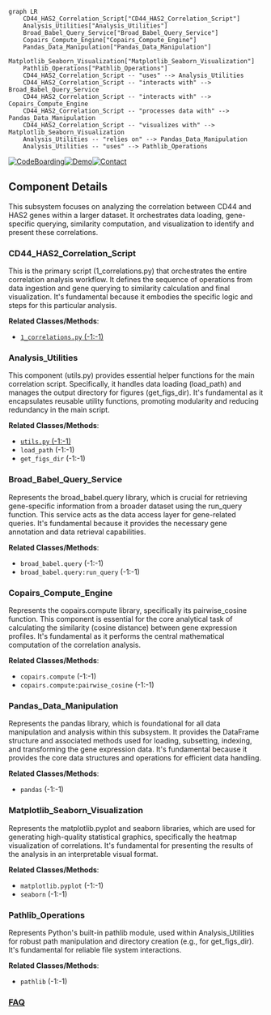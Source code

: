 ```mermaid
graph LR
    CD44_HAS2_Correlation_Script["CD44_HAS2_Correlation_Script"]
    Analysis_Utilities["Analysis_Utilities"]
    Broad_Babel_Query_Service["Broad_Babel_Query_Service"]
    Copairs_Compute_Engine["Copairs_Compute_Engine"]
    Pandas_Data_Manipulation["Pandas_Data_Manipulation"]
    Matplotlib_Seaborn_Visualization["Matplotlib_Seaborn_Visualization"]
    Pathlib_Operations["Pathlib_Operations"]
    CD44_HAS2_Correlation_Script -- "uses" --> Analysis_Utilities
    CD44_HAS2_Correlation_Script -- "interacts with" --> Broad_Babel_Query_Service
    CD44_HAS2_Correlation_Script -- "interacts with" --> Copairs_Compute_Engine
    CD44_HAS2_Correlation_Script -- "processes data with" --> Pandas_Data_Manipulation
    CD44_HAS2_Correlation_Script -- "visualizes with" --> Matplotlib_Seaborn_Visualization
    Analysis_Utilities -- "relies on" --> Pandas_Data_Manipulation
    Analysis_Utilities -- "uses" --> Pathlib_Operations
```
[![CodeBoarding](https://img.shields.io/badge/Generated%20by-CodeBoarding-9cf?style=flat-square)](https://github.com/CodeBoarding/GeneratedOnBoardings)[![Demo](https://img.shields.io/badge/Try%20our-Demo-blue?style=flat-square)](https://www.codeboarding.org/demo)[![Contact](https://img.shields.io/badge/Contact%20us%20-%20contact@codeboarding.org-lightgrey?style=flat-square)](mailto:contact@codeboarding.org)

## Component Details

This subsystem focuses on analyzing the correlation between CD44 and HAS2 genes within a larger dataset. It orchestrates data loading, gene-specific querying, similarity computation, and visualization to identify and present these correlations.

### CD44_HAS2_Correlation_Script
This is the primary script (1_correlations.py) that orchestrates the entire correlation analysis workflow. It defines the sequence of operations from data ingestion and gene querying to similarity calculation and final visualization. It's fundamental because it embodies the specific logic and steps for this particular analysis.


**Related Classes/Methods**:

- <a href="https://github.com/broadinstitute/jump_hub/blob/master/workspace/analysis/CD44_HAS2/1_correlations.py#L-1-L-1" target="_blank" rel="noopener noreferrer">`1_correlations.py` (-1:-1)</a>


### Analysis_Utilities
This component (utils.py) provides essential helper functions for the main correlation script. Specifically, it handles data loading (load_path) and manages the output directory for figures (get_figs_dir). It's fundamental as it encapsulates reusable utility functions, promoting modularity and reducing redundancy in the main script.


**Related Classes/Methods**:

- <a href="https://github.com/broadinstitute/jump_hub/blob/master/workspace/analysis/CD44_HAS2/utils.py#L-1-L-1" target="_blank" rel="noopener noreferrer">`utils.py` (-1:-1)</a>
- `load_path` (-1:-1)
- `get_figs_dir` (-1:-1)


### Broad_Babel_Query_Service
Represents the broad_babel.query library, which is crucial for retrieving gene-specific information from a broader dataset using the run_query function. This service acts as the data access layer for gene-related queries. It's fundamental because it provides the necessary gene annotation and data retrieval capabilities.


**Related Classes/Methods**:

- `broad_babel.query` (-1:-1)
- `broad_babel.query:run_query` (-1:-1)


### Copairs_Compute_Engine
Represents the copairs.compute library, specifically its pairwise_cosine function. This component is essential for the core analytical task of calculating the similarity (cosine distance) between gene expression profiles. It's fundamental as it performs the central mathematical computation of the correlation analysis.


**Related Classes/Methods**:

- `copairs.compute` (-1:-1)
- `copairs.compute:pairwise_cosine` (-1:-1)


### Pandas_Data_Manipulation
Represents the pandas library, which is foundational for all data manipulation and analysis within this subsystem. It provides the DataFrame structure and associated methods used for loading, subsetting, indexing, and transforming the gene expression data. It's fundamental because it provides the core data structures and operations for efficient data handling.


**Related Classes/Methods**:

- `pandas` (-1:-1)


### Matplotlib_Seaborn_Visualization
Represents the matplotlib.pyplot and seaborn libraries, which are used for generating high-quality statistical graphics, specifically the heatmap visualization of correlations. It's fundamental for presenting the results of the analysis in an interpretable visual format.


**Related Classes/Methods**:

- `matplotlib.pyplot` (-1:-1)
- `seaborn` (-1:-1)


### Pathlib_Operations
Represents Python's built-in pathlib module, used within Analysis_Utilities for robust path manipulation and directory creation (e.g., for get_figs_dir). It's fundamental for reliable file system interactions.


**Related Classes/Methods**:

- `pathlib` (-1:-1)




### [FAQ](https://github.com/CodeBoarding/GeneratedOnBoardings/tree/main?tab=readme-ov-file#faq)